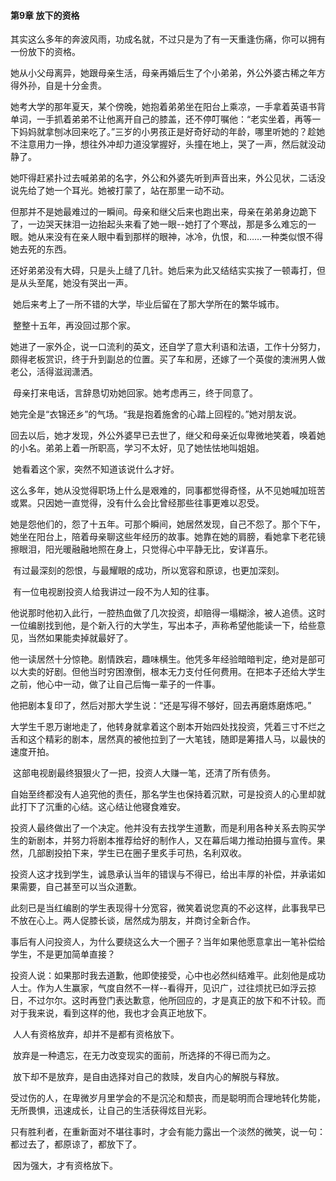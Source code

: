 #### **第9章 放下的资格**

  其实这么多年的奔波风雨，功成名就，不过只是为了有一天重逢伤痛，你可以拥有一份放下的资格。 

​    她从小父母离异，她跟母亲生活，母亲再婚后生了个小弟弟，外公外婆古稀之年方得外孙，自是十分金贵。 

​    她考大学的那年夏天，某个傍晚，她抱着弟弟坐在阳台上乘凉，一手拿着英语书背单词，一手抓着弟弟不让他离开自己的膝盖，还不停叮嘱他：“老实坐着，再等一下妈妈就拿刨冰回来吃了。”三岁的小男孩正是好奇好动的年龄，哪里听她的？趁她不注意用力一挣，想往外冲却力道没掌握好，头撞在地上，哭了一声，然后就没动静了。 

​    她吓得赶紧扑过去喊弟弟的名字，外公和外婆先听到声音出来，外公见状，二话没说先给了她一个耳光。她被打蒙了，站在那里一动不动。 

​    但那并不是她最难过的一瞬间。母亲和继父后来也跑出来，母亲在弟弟身边跪下了，一边哭天抹泪一边抬起头来看了她一眼--她打了个寒战，那是多么难忘的一眼。她从来没有在亲人眼中看到那样的眼神，冰冷，仇恨，和……一种类似恨不得她去死的东西。 

​    还好弟弟没有大碍，只是头上缝了几针。她后来为此又结结实实挨了一顿毒打，但是从头至尾，她没有哭出一声。 

​    她后来考上了一所不错的大学，毕业后留在了那大学所在的繁华城市。 

​    整整十五年，再没回过那个家。 

​    她进了一家外企，说一口流利的英文，还自学了意大利语和法语，工作十分努力，颇得老板赏识，终于升到副总的位置。买了车和房，还嫁了一个英俊的澳洲男人做老公，活得滋润潇洒。 

​    母亲打来电话，言辞恳切劝她回家。她考虑再三，终于同意了。 

​    她完全是“衣锦还乡”的气场。“我是抱着施舍的心踏上回程的。”她对朋友说。 

​    回去以后，她才发现，外公外婆早已去世了，继父和母亲近似卑微地笑着，唤着她的小名。弟弟上着一所职高，学习不太好，见了她怯怯地叫姐姐。 

​    她看着这个家，突然不知道该说什么才好。 

​    这么多年，她从没觉得职场上什么是艰难的，同事都觉得奇怪，从不见她喊加班苦或累。只因她一直觉得，没有什么会比曾经那些往事更难以忍受。 

​    她是怨他们的，怨了十五年。可那个瞬间，她居然发现，自己不怨了。那个下午，她坐在阳台上，陪着母亲聊这些年经历的故事。她靠在她的肩膀，看她拿下老花镜擦眼泪，阳光暖融融地照在身上，只觉得心中平静无比，安详喜乐。 

​    有过最深刻的怨恨，与最耀眼的成功，所以宽容和原谅，也更加深刻。 

​    有一位电视剧投资人给我讲过一段不为人知的往事。 

​    他说那时他初入此行，一腔热血做了几次投资，却赔得一塌糊涂，被人追债。这时一位编剧找到他，是个新入行的大学生，写出本子，声称希望他能读一下，给些意见，当然如果能卖掉就最好了。 

​    他一读居然十分惊艳。剧情跌宕，趣味横生。他凭多年经验暗暗判定，绝对是部可以大卖的好剧。但他当时穷困潦倒，根本无力支付任何费用。在把本子还给大学生之前，他心中一动，做了让自己后悔一辈子的一件事。 

​    他把剧本复印了，然后对那大学生说：“还是写得不够好，回去再磨炼磨炼吧。” 

​    大学生千恩万谢地走了，他转身就拿着这个剧本开始四处找投资，凭着三寸不烂之舌和这个精彩的剧本，居然真的被他拉到了一大笔钱，随即是筹措人马，以最快的速度开拍。 

​    这部电视剧最终狠狠火了一把，投资人大赚一笔，还清了所有债务。 

​    自始至终都没有人追究他的责任，那名学生也保持着沉默，可是投资人的心里却就此打下了沉重的心结。这心结让他寝食难安。 

​    投资人最终做出了一个决定。他并没有去找学生道歉，而是利用各种关系去购买学生的新剧本，并努力将剧本推荐给好的制作人，又在幕后竭力推动拍摄与宣传。果然，几部剧投拍下来，学生已在圈子里炙手可热，名利双收。 

​    投资人这才找到学生，诚恳承认当年的错误与不得已，给出丰厚的补偿，并承诺如果需要，自己甚至可以当众道歉。 

​    此刻已是当红编剧的学生表现得十分宽容，微笑着说您真的不必这样，此事我早已不放在心上。两人促膝长谈，居然成为朋友，并商讨全新合作。 

​    事后有人问投资人，为什么要绕这么大一个圈子？当年如果他愿意拿出一笔补偿给学生，不是更加简单直接？ 

​    投资人说：如果那时我去道歉，他即使接受，心中也必然纠结难平。此刻他是成功人士。作为人生赢家，气度自然不一样--看得开，见识广，过往烦扰已如浮云掠日，不过尔尔。这时再登门表达歉意，他所回应的，才是真正的放下和不计较。而对于我来说，看到这样的他，我也才会真正地放下。 

​    人人有资格放弃，却并不是都有资格放下。 

​    放弃是一种遗忘，在无力改变现实的面前，所选择的不得已而为之。 

​    放下却不是放弃，是自由选择对自己的救赎，发自内心的解脱与释放。 

​    受过伤的人，在卑微岁月里学会的不是沉沦和颓丧，而是聪明而合理地转化势能，无所畏惧，迅速成长，让自己的生活获得炫目光彩。 

​    只有胜利者，在重新面对不堪往事时，才会有能力露出一个淡然的微笑，说一句：都过去了，都原谅了，都放下了。 

​    因为强大，才有资格放下。  